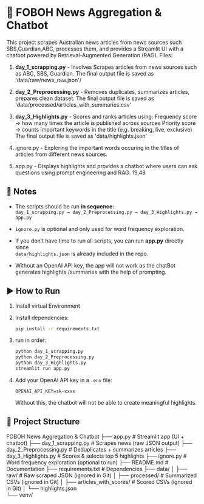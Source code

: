 # 📰 FOBOH News Aggregation & Chatbot

This project scrapes Australian news articles from news sources such SBS,Guardian,ABC, processes them, and provides a Streamlit UI with a chatbot powered by Retrieval-Augmented Generation (RAG). Files:

1. **day_1_scrapping.py** - Involves Scrapes articles from news sources such as ABC, SBS, Guardian. The final output file is saved as 'data/raw/news_raw.json'/

2. **day_2_Preprocessing.py** - Removes duplicates, summarizes articles, prepares clean dataset. The final output file is saved as 'data/processed/articles_with_summaries.csv'

3. **day_3_Highlights.py** - Scores and ranks articles using:
    Frequency score → how many times the article is published across sources
    Priority score → counts important keywords in the title (e.g. breaking, live, exclusive)
    The final output file is saved as 'data/highlights.json'

4. ignore.py - Exploring the important words occuring in the titles of articles from different news sources.

5. app.py - Displays highlights and provides a chatbot where users can ask questions using prompt engineering and RAG.
19,48


## 📝 Notes

- The scripts should be run **in sequence**:  
  `day_1_scrapping.py → day_2_Preprocessing.py → day_3_Highlights.py → app.py`

- `ignore.py` is optional and only used for word frequency exploration.

- If you don’t have time to run all scripts, you can run **app.py** directly since  
  `data/highlights.json` is already included in the repo.

- Without an OpenAI API key, the app will not work as the chatBot generates highlights
  /summaries with the help of prompting. 


## ▶️ How to Run
1. Install virtual Environment

2. Install dependencies:
   ```bash
   pip install -r requirements.txt
   ```

3. run in order:
    ```bash
    python day_1_scrapping.py
    python day_2_Preprocessing.py
    python day_3_Highlights.py
    streamlit run app.py
    ```
4. Add your OpenAI API key in a `.env` file:
   ```
   OPENAI_API_KEY=sk-xxxx
   ```
   Without this, the chatbot will not be able to create meaningful
   highlights.

## 📂 Project Structure

FOBOH News Aggregation & Chatbot
├── app.py                     # Streamlit app (UI + chatbot)
├── day_1_scrapping.py         # Scrapes news (raw JSON output)
├── day_2_Preprocessing.py     # Deduplicates + summarizes articles
├── day_3_Highlights.py        # Scores & selects top 5 highlights
├── ignore.py                  # Word frequency exploration (optional to run)
├── README.md                  # Documentation
├── requirements.txt           # Dependencies
├── data/
│   ├── raw/                   # Raw scraped JSON (ignored in Git)
│   ├── processed/             # Summarized CSVs (ignored in Git)
│   ├── articles_with_scores/  # Scored CSVs (ignored in Git)
│   └── highlights.json        
└── venv/                      
